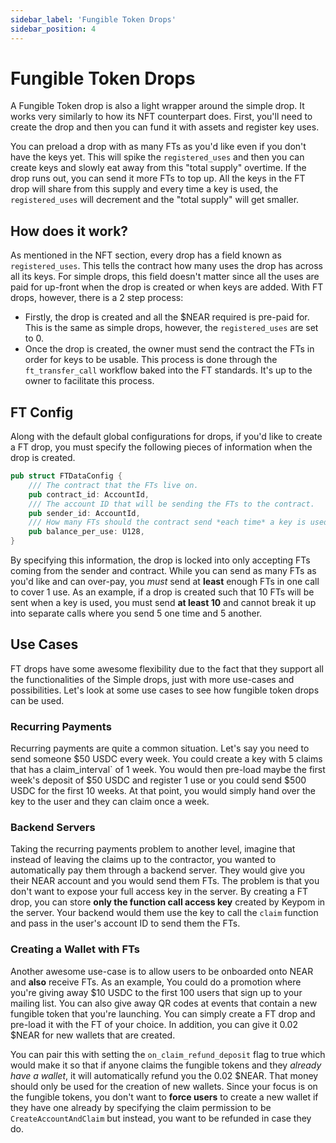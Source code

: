 ```yaml
---
sidebar_label: 'Fungible Token Drops'
sidebar_position: 4
---
```


# Fungible Token Drops

A Fungible Token drop is also a light wrapper around the simple drop. It works very similarly to how its NFT
counterpart does. First, you'll need to create the drop and then you can fund it with assets and register
key uses.

You can preload a drop with as many FTs as you'd like even if you don't have the keys yet. This will spike the
`registered_uses` and then you can create keys and slowly eat away from this "total supply" overtime. If the
drop runs out, you can send it more FTs to top up. All the keys in the FT drop will share from this supply
and every time a key is used, the `registered_uses` will decrement and the "total supply" will get smaller.

## How does it work?

As mentioned in the NFT section, every drop has a field known as `registered_uses`. This tells the contract
how many uses the drop has across all its keys. For simple drops, this field doesn't matter since all the uses
are paid for up-front when the drop is created or when keys are added. With FT drops, however,
there is a 2 step process:
- Firstly, the drop is created and all the $NEAR required is pre-paid for. This is the same as
simple drops, however, the `registered_uses` are set to 0.
- Once the drop is created, the owner must send the contract the FTs in order for keys to be
usable. This process is done through the `ft_transfer_call` workflow baked into the FT standards.
It's up to the owner to facilitate this process.

## FT Config

Along with the default global configurations for drops, if you'd like to create a FT drop,
you must specify the following pieces of information when the drop is created.

```rust
pub struct FTDataConfig {
    /// The contract that the FTs live on.
    pub contract_id: AccountId,
    /// The account ID that will be sending the FTs to the contract.
    pub sender_id: AccountId,
    /// How many FTs should the contract send *each time* a key is used.
    pub balance_per_use: U128,
}
```

By specifying this information, the drop is locked into only accepting FTs coming from the sender and contract. While
you can send as many FTs as you'd like and can over-pay, you *must* send at **least** enough FTs in one call to cover
1 use. As an example, if a drop is created such that 10 FTs will be sent when a key is used, you must send **at least 10**
and cannot break it up into separate calls where you send 5 one time and 5 another.

## Use Cases

FT drops have some awesome flexibility due to the fact that they support all the functionalities of the Simple drops, just with
more use-cases and possibilities. Let's look at some use cases to see how fungible token drops can be used.

### Recurring Payments

Recurring payments are quite a common situation. Let's say you need to send someone $50 USDC every week. You
could create a key with 5 claims that has a claim_interval` of 1 week. You would then pre-load maybe the
first week's deposit of $50 USDC and register 1 use or you could send $500 USDC for the first 10 weeks. At that
point, you would simply hand over the key to the user and they can claim once a week.

### Backend Servers

Taking the recurring payments problem to another level, imagine that instead of leaving the claims up to the
contractor, you wanted to automatically pay them through a backend server. They would give you their NEAR account
and you would send them FTs. The problem is that you don't want to expose your full access key in the server.
By creating a FT drop, you can store **only the function call access key** created by Keypom in the server.
Your backend would them use the key to call the `claim` function and pass in the user's account ID to send
them the FTs.

### Creating a Wallet with FTs

Another awesome use-case is to allow users to be onboarded onto NEAR and **also** receive FTs. As an example,
You could do a promotion where you're giving away $10 USDC to the first 100 users that sign up to your mailing
list. You can also give away QR codes at events that contain a new fungible token that you're launching. You can
simply create a FT drop and pre-load it with the FT of your choice. In addition, you can give it 0.02 $NEAR for
new wallets that are created.

You can pair this with setting the `on_claim_refund_deposit` flag to true which would make it so that if anyone claims
the fungible tokens and they *already have a wallet*, it will automatically refund you the 0.02 $NEAR. That money should
only be used for the creation of new wallets. Since your focus is on the fungible tokens, you don't want to **force users**
to create a new wallet if they have one already by specifying the claim permission to be `CreateAccountAndClaim` but instead,
you want to be refunded in case they do.
